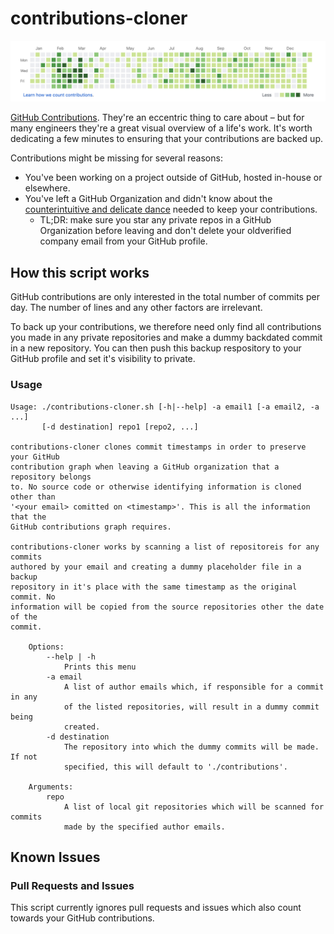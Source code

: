 # contributions-cloner

![GitHub Contributions Graph](docs/contributions-graph.png)

[GitHub Contributions](https://bit.ly/2CJpXNW). They're an eccentric thing to
care about – but for many engineers they're a great visual overview of a life's
work. It's worth dedicating a few minutes to ensuring that your contributions
are backed up.

Contributions might be missing for several reasons:
- You've been working on a project outside of GitHub, hosted in-house or
  elsewhere.
- You've left a GitHub Organization and didn't know about the
  [counterintuitive and delicate dance](https://bit.ly/34X2R2t) needed to keep
  your contributions.
    - TL;DR: make sure you star any private repos in a GitHub Organization
      before leaving and don't delete your oldverified company email from your
      GitHub profile.

## How this script works

GitHub contributions are only interested in the total number of commits per
day. The number of lines and any other factors are irrelevant.

To back up your contributions, we therefore need only find all contributions
you made in any private repositories and make a dummy backdated commit in
a new repository. You can then push this backup respository to your GitHub
profile and set it's visibility to private.


### Usage

```
Usage: ./contributions-cloner.sh [-h|--help] -a email1 [-a email2, -a ...]
       [-d destination] repo1 [repo2, ...]

contributions-cloner clones commit timestamps in order to preserve your GitHub
contribution graph when leaving a GitHub organization that a repository belongs
to. No source code or otherwise identifying information is cloned other than
'<your email> comitted on <timestamp>'. This is all the information that the
GitHub contributions graph requires.

contributions-cloner works by scanning a list of repositoreis for any commits
authored by your email and creating a dummy placeholder file in a backup
repository in it's place with the same timestamp as the original commit. No
information will be copied from the source repositories other the date of the
commit.

    Options:
        --help | -h
            Prints this menu
        -a email
            A list of author emails which, if responsible for a commit in any
            of the listed repositories, will result in a dummy commit being
            created.
        -d destination
            The repository into which the dummy commits will be made. If not
            specified, this will default to './contributions'.

    Arguments:
        repo
            A list of local git repositories which will be scanned for commits
            made by the specified author emails.
```

## Known Issues

### Pull Requests and Issues

This script currently ignores pull requests and issues which also count
towards your GitHub contributions.
